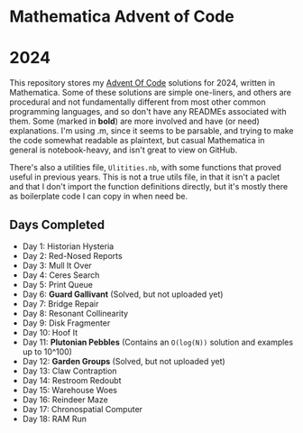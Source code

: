 # Mathematica Advent of Code
# 2024

This repository stores my [Advent Of Code](http://adventofcode.com/2024/) solutions for 2024, written in Mathematica.  Some of these solutions are simple one-liners, and others are procedural and not fundamentally different from most other common programming languages, and so don't have any READMEs associated with them.  Some (marked in **bold**) are more involved and have (or need) explanations.  I'm using .m, since it seems to be parsable, and trying to make the code somewhat readable as plaintext, but casual Mathematica in general is notebook-heavy, and isn't great to view on GitHub.

There's also a utilities file, `Ulitities.nb`, with some functions that proved useful in previous years.  This is not a true utils file, in that it isn't a paclet and that I don't import the function definitions directly, but it's mostly there as boilerplate code I can copy in when need be.

## Days Completed

* Day 1: Historian Hysteria
* Day 2: Red-Nosed Reports
* Day 3: Mull It Over
* Day 4: Ceres Search
* Day 5: Print Queue
* Day 6: **Guard Gallivant** (Solved, but not uploaded yet)
* Day 7: Bridge Repair
* Day 8: Resonant Collinearity
* Day 9: Disk Fragmenter
* Day 10: Hoof It
* Day 11: **Plutonian Pebbles** (Contains an `O(log(N))` solution and examples up to 10^100)
* Day 12: **Garden Groups** (Solved, but not uploaded yet)
* Day 13: Claw Contraption
* Day 14: Restroom Redoubt
* Day 15: Warehouse Woes
* Day 16: Reindeer Maze
* Day 17: Chronospatial Computer
* Day 18: RAM Run